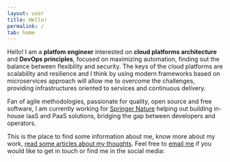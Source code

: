 ```yaml
---
layout: user
title: Hello!
permalink: /
tab: home
---
```


Hello! I am a **platfom engineer** interested on **cloud platforms architecture**
and **DevOps principles**, focused on maximizing automation, finding out the balance 
between flexibility and security. The keys of the cloud platforms are scalability 
and resilience and I think by using modern frameworks based on microservices approach
will allow me to overcome the challenges, providing infrastructures oriented to services
and continuous delivery.

Fan of agile methodologies, passionate for quality, open source and free 
software, I am currently working for [Springer Nature](https://www.springer.com) helping 
out building in-house IaaS and PaaS solutions, bridging the gap between developers and operators.

This is the place to find some information about me, know more about my work, 
[read some articles about my thoughts](/blog). Feel free to [email me](mailto:jriguera@gmail.com) 
if you would like to get in touch or find me in the social media:
